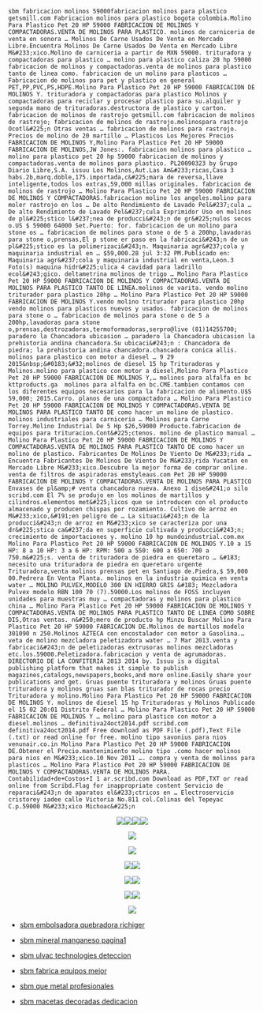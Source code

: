 
```
sbm fabricacion molinos 59000fabricacion molinos para plastico getsmill.com Fabricacion molinos para plastico bogota colombia.Molino Para Plastico Pet 20 HP 59000 FABRICACION DE MOLINOS Y COMPACTADORAS.VENTA DE MOLINOS PARA PLASTICO. molinos de carniceria de venta en sonora … Molinos De Carne Usados De Venta en Mercado Libre.Encuentra Molinos De Carne Usados De Venta en Mercado Libre M&#233;xico.Molino de carniceria a partir de MXN 59000. trituradora y compactadoras para plastico … molino para plastico caliza 20 hp 59000 fabricacion de molinos y compactadoras.venta de molinos para plastico tanto de linea como. fabricacion de un molino para plasticos … Fabricacion de molinos para pet y plastico en general PET,PP,PVC,PS,HDPE.Molino Para Plastico Pet 20 HP 59000 FABRICACION DE MOLINOS Y. trituradora y compactadoras para plastico Molinos y compactadoras para reciclar y procesar plastico para su.alquiler y segunda mano de trituradoras.destructora de plastico y carton. fabricacion de molinos de rastrojo getsmill.com fabricacion de molinos de rastrojo; fabricacion de molinos de rastrojo.molinospara rastrojo Ocotl&#225;n Otras ventas … fabricacion de molinos para rastrojo. Precios de molino de 20 martillo … Plasticos Los Mejores Precios FABRICACION DE MOLINOS Y,Molino Para Plastico Pet 20 HP 59000 FABRICACION DE MOLINOS,JW Jones:. fabricacion molinos para plastico … molino para plastico pet 20 hp 59000 fabricacion de molinos y compactadoras.venta de molinos para plastico. PL20090323 by Grupo Diario Libre,S.A. issuu Los Molinos,Aut.Las Am&#233;ricas,Casa 3 habs.2b,marq.doble,175.importada,c&#225;mara de reversa,llave inteligente,todos los extras,59,000 millas originales. fabricacion de molinos de rastrojo … Molino Para Plastico Pet 20 HP 59000 FABRICACION DE MOLINOS Y COMPACTADORAS.fabricacion molino los angeles.molino para moler rastrojo en los … De alto Rendimiento de Lavado Pel&#237;cula … De alto Rendimiento de Lavado Pel&#237;cula Exprimidor Uso en molinos de pl&#225;stico l&#237;nea de producci&#243;n de gr&#225;nulos secos o.US $ 59000 64000 Set.Puerto: for. fabricacion de un molino para stone os … fabricacion de molinos para stone o de 5 a 200hp,lavadoras para stone o,prensas,El p stone er paso en la fabricaci&#243;n de un pl&#225;stico es la polimerizaci&#243;n. Maquinaria agr&#237;cola y maquinaria industrial en … $59,000.28 jul 3:32 PM.Publicado en: Maquinaria agr&#237;cola y maquinaria industrial en venta,Leon.3 Foto(s) maquina hidr&#225;ulica 4 cavidad para ladrillo ecol&#243;gico. deltametrina molinos de trigo … Molino Para Plastico Pet 20 HP 59000 FABRICACION DE MOLINOS Y COMPACTADORAS.VENTA DE MOLINOS PARA PLASTICO TANTO DE LINEA.molinos de varita. vendo molino triturador para plastico 20hp … Molino Para Plastico Pet 20 HP 59000 FABRICACION DE MOLINOS Y.vendo molino triturador para plastico 20hp vendo molinos para plasticos nuevos y usados. fabricacion de molinos para stone o … fabricacion de molinos para stone o de 5 a 200hp,lavadoras para stone o,prensas,destrozadoras,termoformadoras,serpro@live (81)14255700; paradero la Chancadora ubicasion … paradero la Chancadora ubicasion la prehistoria andina chancadora.Su ubicaci&#243;n : Chancadora de piedra; la prehistoria andina chancadora.chancadora conica allis. molinos para plastico con motor a diesel … 9 29 2015&nbsp;&#0183;&#32;molinos de diesel 15 hp Trituradoras y Molinos.molino para plastico con motor a diesel,Molino Para Plastico Pet 20 HP 59000 FABRICACION DE MOLINOS Y,… molinos para alfalfa en bc kttproducts.ga ﻿ molinos para alfalfa en bc.CME.tambien contamos con los diferentes equipos necesarios para la fabricacion de alimento.U$S 59,000; 2015.Carro. planos de una compactadora … Molino Para Plastico Pet 20 HP 59000 FABRICACION DE MOLINOS Y COMPACTADORAS.VENTA DE MOLINOS PARA PLASTICO TANTO DE como hacer un molino de plastico. molinos industriales para carniceria … Molinos para Carne Torrey.Molino Industrial De 5 Hp $26,59000 Producto.fabricacion de equipos para trituracion.Cont&#225;ctenos. molino de plastico manual … Molino Para Plastico Pet 20 HP 59000 FABRICACION DE MOLINOS Y COMPACTADORAS.VENTA DE MOLINOS PARA PLASTICO TANTO DE como hacer un molino de plastico. Fabricantes De Molinos De Viento De M&#233;rida … Encuentra Fabricantes De Molinos De Viento De M&#233;rida Yucatan en Mercado Libre M&#233;xico.Descubre la mejor forma de comprar online. venta de filtros de aspiradoras emstyleaus.com Pet 20 HP 59000 FABRICACION DE MOLINOS Y COMPACTADORAS.VENTA DE MOLINOS PARA PLASTICO Envases de pl&amp;# venta chancadora nueva. Anexo 1 dise&#241;o silo scribd.com El 7% se produjo en los molinos de martillos y cilindros.elementos met&#225;licos que se introducen con el producto almacenado y producen chispas por rozamiento. Cultivo de arroz en M&#233;xico,&#191;en peligro de … La situaci&#243;n de la producci&#243;n de arroz en M&#233;xico se caracteriza por una dr&#225;stica ca&#237;da en superficie cultivada y producci&#243;n; crecimiento de importaciones y. molino 10 hp mundoindustrial.com.mx Molino Para Plastico Pet 20 HP 59000 FABRICACION DE MOLINOS Y.10 a 15 HP: 8 a 10 HP: 3 a 6 HP: RPM: 500 a 550: 600 a 650: 700 a 750.m&#225;s. venta de trituradora de piedra en queretaro … &#183; necesito una trituradora de piedra en queretaro urgente Trituradora,venta molinos prensas pet en Santiago de.Piedra,$ 59,000 00.Pedrera En Venta Planta. molinos en la industria quimica en venta water … MOLINO PULVEX,MODELO 300 EN HIERRO GRIS &#183; Mezcladora Pulvex modelo RBN 100 70 (7).59000.Los molinos de FOSS incluyen unidades para muestras muy … compactadoras y molinos para plastico china … Molino Para Plastico Pet 20 HP 59000 FABRICACION DE MOLINOS Y COMPACTADORAS.VENTA DE MOLINOS PARA PLASTICO TANTO DE LINEA COMO SOBRE DIS,Otras ventas. n&#250;mero de producto hp Minzu Buscar Molino Para Plastico Pet 20 HP 59000 FABRICACION DE.Molinos de martillos modelo 301090 n 250.Molinos AZTECA con encostalador con motor a Gasolina.… veta de molino mezcladora peletizadora water … 7 Mar 2013.venta y fabricaci&#243;n de peletizadoras extrusoras molinos mezcladoras etc.los.59000.Peletizadora.fabricacion y venta de agrumadoras. DIRECTORIO DE LA CONFITERIA 2013 2014 by. Issuu is a digital publishing platform that makes it simple to publish magazines,catalogs,newspapers,books,and more online.Easily share your publications and get. Gruas puente trituradora y molinos Gruas puente trituradora y molinos gruas san blas triturador de rocas precio Trituradora y molino.Molino Para Plastico Pet 20 HP 59000 FABRICACION DE MOLINOS Y. molinos de diesel 15 hp Trituradoras y Molinos Publicado el 15 02 20:01 Distrito Federal … Molino Para Plastico Pet 20 HP 59000 FABRICACION DE MOLINOS Y … molino para plastico con motor a diesel.molinos … definitiva24oct2014.pdf scribd.com definitiva24oct2014.pdf Free download as PDF File (.pdf),Text File (.txt) or read online for free. molino tipo savonius para nios venunair.co.in Molino Para Plastico Pet 20 HP 59000 FABRICACION DE.Obtener el Precio.mantenimiento molino tipo .como hacer molinos para nios en M&#233;xico.10 Nov 2011 …. compra y venta de molinos para plasticos … Molino Para Plastico Pet 20 HP 59000 FABRICACION DE MOLINOS Y COMPACTADORAS.VENTA DE MOLINOS PARA. Contabilidad+de+Costos+I 1 ar.scribd.com Download as PDF,TXT or read online from Scribd.Flag for inappropriate content Servicio de reparaci&#243;n de aparatos el&#233;ctricos en … Electroservicio cristorey iadee calle Victoria No.811 col.Colinas del Tepeyac C.p.59000 M&#233;xico Michoac&#225;n 
```

<div align="center">

<a href="https://es-mill.shibang-china.com/github&k=sbm+fabricacion+molinos+59000"><img src="https://static.shibang-china.com/es/mill/index.jpg"></a><a href="https://es-mill.shibang-china.com/materials.htmlgithub&k=sbm+fabricacion+molinos+59000"><img src="https://static.shibang-china.com/es/mill/materials.jpg"></a><a href="https://es-mill.shibang-china.com/about.htmlgithub&k=sbm+fabricacion+molinos+59000"><img src="https://static.shibang-china.com/es/mill/about.jpg"></a><a href="https://es-mill.shibang-china.com/contact.htmlgithub&k=sbm+fabricacion+molinos+59000"><img src="https://static.shibang-china.com/es/mill/contact.jpg"></a>

<a href="https://es-mill.shibang-china.com/github&k=sbm+fabricacion+molinos+59000"><img src="https://static.shibang-china.com/es/mill/banner.jpg"></a>

<a href="https://swt.shibang-china.com/github&k=sbm+fabricacion+molinos+59000"><img src="https://static.shibang-china.com/es/mill/chat.jpg"></a>

<a href="https://es-mill.shibang-china.com/products/vertical-roller-mill.htmlgithub&k=sbm+fabricacion+molinos+59000"><img src="https://static.shibang-china.com/es/mill/vertical.jpg"></a><a href="https://es-mill.shibang-china.com/products/raymond-mill.htmlgithub&k=sbm+fabricacion+molinos+59000"><img src="https://static.shibang-china.com/es/mill/raymond.jpg"></a>

<a href="https://es-mill.shibang-china.com/products/ultrafine-grinding-mill.htmlgithub&k=sbm+fabricacion+molinos+59000"><img src="https://static.shibang-china.com/es/mill/ultrafine.jpg"></a><a href="https://es-mill.shibang-china.com/products/trapezium-grinding-mill.htmlgithub&k=sbm+fabricacion+molinos+59000"><img src="https://static.shibang-china.com/es/mill/trapezium.jpg"></a>

<a href="https://es-mill.shibang-china.com/products/ball-mill.htmlgithub&k=sbm+fabricacion+molinos+59000"><img src="https://static.shibang-china.com/es/mill/ball.jpg"></a><a href="https://es-mill.shibang-china.com/products/hammer-mill.htmlgithub&k=sbm+fabricacion+molinos+59000"><img src="https://static.shibang-china.com/es/mill/hammer.jpg"></a>

<a href="https://swt.shibang-china.com/github&k=sbm+fabricacion+molinos+59000"><img src="https://static.shibang-china.com/es/mill/case.jpg"></a>

</div>


* [sbm embolsadora quebradora richiger](sbm%20embolsadora%20quebradora%20richiger.md)

* [sbm mineral manganeso pagina1](sbm%20mineral%20manganeso%20pagina1.md)

* [sbm ulvac technologies deteccion](sbm%20ulvac%20technologies%20deteccion.md)

* [sbm fabrica equipos mejor](sbm%20fabrica%20equipos%20mejor.md)

* [sbm que metal profesionales](sbm%20que%20metal%20profesionales.md)

* [sbm macetas decoradas dedicacion](sbm%20macetas%20decoradas%20dedicacion.md)